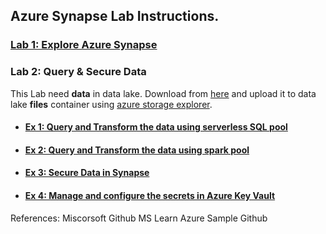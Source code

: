 ## Azure Synapse Lab Instructions.

### [Lab 1: Explore Azure Synapse](/lab/Explore%20Azure%20Synapse.pdf)

### Lab 2: Query & Secure Data
  This Lab need **data** in data lake. Download from [here](https://github.com/pankajcloudthat/azdata/blob/main/data/sales.rar) and upload it to data lake **files** container using [azure storage explorer](https://azure.microsoft.com/en-in/products/storage/storage-explorer).
  
- #### [Ex 1: Query and Transform the data using serverless SQL pool](lab/Query%20and%20Transform%20the%20data%20using%20serverless%20SQL%20pool.pdf)
- #### [Ex 2: Query and Transform the data using spark pool](lab/Query%20and%20Transform%20the%20data%20using%20spark%20pool.pdf)
- #### [Ex 3: Secure Data in Synapse](lab/Secure%20Data%20in%20Synapse.pdf)
- #### [Ex 4: Manage and configure the secrets in Azure Key Vault](lab/Manage%20and%20configure%20the%20secrets%20in%20Azure%20Key%20Vault.pdf)

References:
  Miscorsoft Github
  MS Learn
  Azure Sample Github
